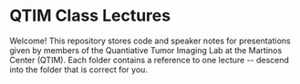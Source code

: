 # QTIM Class Lectures

Welcome! This repository stores code and speaker notes for presentations given by members of the Quantiative Tumor Imaging Lab at the Martinos Center (QTIM). Each folder contains a reference to one lecture -- descend into the folder that is correct for you.
